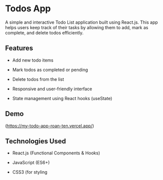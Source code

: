 # Todos App
A simple and interactive Todo List application built using React.js. This app helps users keep track of their tasks by allowing them to add, mark as complete, and delete todos efficiently.

## Features
- Add new todo items

- Mark todos as completed or pending

- Delete todos from the list

- Responsive and user-friendly interface

- State management using React hooks (useState)

## Demo
(https://my-todo-app-roan-ten.vercel.app/)

## Technologies Used
- React.js (Functional Components & Hooks)

- JavaScript (ES6+)

- CSS3 (for styling
